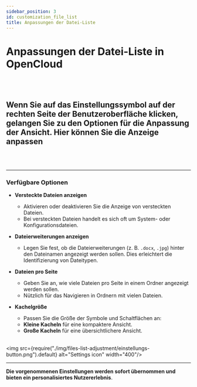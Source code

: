 ```yaml
---
sidebar_position: 3
id: customization_file_list
title: Anpassungen der Datei-Liste
---
```


# Anpassungen der Datei-Liste in OpenCloud

<br/><br/>

## Wenn Sie auf das Einstellungssymbol auf der rechten Seite der Benutzeroberfläche klicken, gelangen Sie zu den Optionen für die Anpassung der Ansicht. Hier können Sie die Anzeige anpassen

<br/><br/>

---

### Verfügbare Optionen

- **Versteckte Dateien anzeigen**
  - Aktivieren oder deaktivieren Sie die Anzeige von versteckten Dateien.
  - Bei versteckten Dateien handelt es sich oft um System- oder Konfigurationsdateien.

- **Dateierweiterungen anzeigen**
  - Legen Sie fest, ob die Dateierweiterungen (z. B. `.docx`, `.jpg`) hinter den Dateinamen angezeigt werden sollen. Dies erleichtert die Identifizierung von Dateitypen.

- **Dateien pro Seite**
  - Geben Sie an, wie viele Dateien pro Seite in einem Ordner angezeigt werden sollen.
  - Nützlich für das Navigieren in Ordnern mit vielen Dateien.

- **Kachelgröße**
  - Passen Sie die Größe der Symbole und Schaltflächen an:
  - **Kleine Kacheln** für eine kompaktere Ansicht.
  - **Große Kacheln** für eine übersichtlichere Ansicht.
    <br/><br/>

<img src={require("./img/files-list-adjustment/einstellungs-button.png").default} alt="Settings icon" width="400"/>

---

**Die vorgenommenen Einstellungen werden sofort übernommen und bieten ein personalisiertes Nutzererlebnis**.
